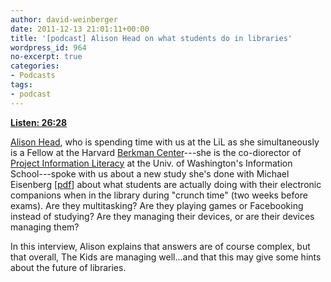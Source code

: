 ```yaml
---
author: david-weinberger
date: 2011-12-13 21:01:11+00:00
title: '[podcast] Alison Head on what students do in libraries'
wordpress_id: 964
no-excerpt: true
categories:
- Podcasts
tags:
- podcast
---
```


[**Listen: 26:28**](https://lil-blog-media.s3.amazonaws.com/podcast/2011-12-07_alisonhead.mp3)

[Alison Head](http://www.educause.edu/Community/MemDir/Profiles/AlisonJHead/63775), who is spending time with us at the LiL as she simultaneously is a Fellow at the Harvard [Berkman Center](http://cyber.law.harvard.edu)---she is the co-diorector of [Project Information Literacy](http://projectinfolit.org) at the Univ. of Washington's Information School---spoke with us about a new study she's done with Michael Eisenberg [[pdf](http://projectinfolit.org/pdfs/PIL_Fall2011_TechStudy_FullReport1.2.pdf)] about what students are actually doing with their electronic companions when in the library during "crunch time" (two weeks before exams). Are they multitasking? Are they playing games or Facebooking instead of studying? Are they managing their devices, or are their devices managing them?

In this interview, Alison explains that answers are of course complex, but that overall, The Kids are managing well...and that this may give some hints about the future of libraries.
